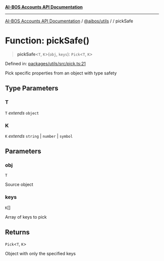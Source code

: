 [**AI-BOS Accounts API Documentation**](../../../README.md)

***

[AI-BOS Accounts API Documentation](../../../README.md) / [@aibos/utils](../README.md) / [](../README.md) / pickSafe

# Function: pickSafe()

> **pickSafe**\<`T`, `K`\>(`obj`, `keys`): `Pick`\<`T`, `K`\>

Defined in: [packages/utils/src/pick.ts:21](https://github.com/pohlai88/accounts/blob/48103fb36d28b2b9bfb33472b6de2f719773cde9/packages/utils/src/pick.ts#L21)

Pick specific properties from an object with type safety

## Type Parameters

### T

`T` *extends* `object`

### K

`K` *extends* `string` \| `number` \| `symbol`

## Parameters

### obj

`T`

Source object

### keys

`K`[]

Array of keys to pick

## Returns

`Pick`\<`T`, `K`\>

Object with only the specified keys
